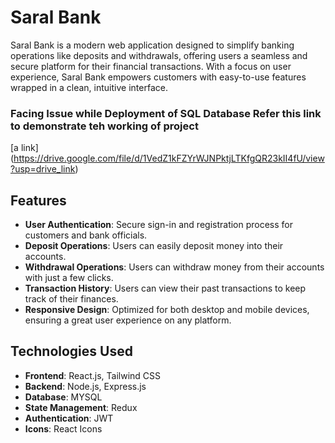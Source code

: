 # Saral Bank

Saral Bank is a modern web application designed to simplify banking operations like deposits and withdrawals, offering users a seamless and secure platform for their financial transactions. With a focus on user experience, Saral Bank empowers customers with easy-to-use features wrapped in a clean, intuitive interface.

### Facing Issue while Deployment of SQL Database Refer this link to demonstrate teh working of project 
[a link] (https://drive.google.com/file/d/1VedZ1kFZYrWJNPktjLTKfgQR23kII4fU/view?usp=drive_link)

## Features

- **User Authentication**: Secure sign-in and registration process for customers and bank officials.
- **Deposit Operations**: Users can easily deposit money into their accounts.
- **Withdrawal Operations**: Users can withdraw money from their accounts with just a few clicks.
- **Transaction History**: Users can view their past transactions to keep track of their finances.
- **Responsive Design**: Optimized for both desktop and mobile devices, ensuring a great user experience on any platform.

## Technologies Used

- **Frontend**: React.js, Tailwind CSS
- **Backend**: Node.js, Express.js
- **Database**: MYSQL
- **State Management**: Redux
- **Authentication**:  JWT
- **Icons**: React Icons


